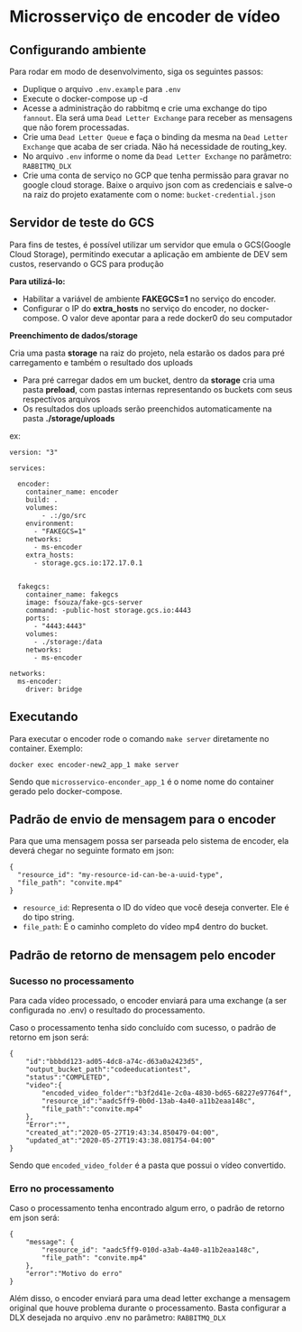 # Microsserviço de encoder de vídeo

## Configurando ambiente

Para rodar em modo de desenvolvimento, siga os seguintes passos:

* Duplique o arquivo `.env.example` para `.env`
* Execute o docker-compose up -d
* Acesse a administração do rabbitmq e crie uma exchange do tipo `fannout`. Ela será uma `Dead Letter Exchange` para receber as mensagens que não forem processadas.
* Crie uma `Dead Letter Queue` e faça o binding da mesma na `Dead Letter Exchange` que acaba de ser criada. Não há necessidade de routing_key.
* No arquivo `.env` informe o nome da `Dead Letter Exchange` no parâmetro: `RABBITMQ_DLX`
* Crie uma conta de serviço no GCP que tenha permissão para gravar no google cloud storage. Baixe o arquivo json com as credenciais e salve-o na raiz do projeto exatamente com o nome: `bucket-credential.json`

## Servidor de teste do GCS

Para fins de testes, é possível utilizar um servidor que emula o GCS(Google Cloud Storage), permitindo executar a aplicação
em ambiente de DEV sem custos, reservando o GCS para produção

**Para utilizá-lo:**

- Habilitar a variável de ambiente **FAKEGCS=1** no serviço do encoder.
- Configurar o IP do **extra_hosts** no serviço do encoder, no docker-compose. O valor deve
  apontar para a rede docker0 do seu computador

**Preenchimento de dados/storage**

Cria uma pasta **storage** na raiz do projeto, nela estarão os dados para pré carregamento 
e também o resultado dos uploads

- Para pré carregar dados em um bucket, dentro da **storage** cria uma pasta **preload**, com pastas internas representando os buckets com seus respectivos arquivos
- Os resultados dos uploads serão preenchidos automaticamente na pasta **./storage/uploads**

ex:

```ỳaml
version: "3"

services:

  encoder:
    container_name: encoder
    build: .
    volumes:
        - .:/go/src
    environment:
      - "FAKEGCS=1"
    networks:
      - ms-encoder
    extra_hosts:
      - storage.gcs.io:172.17.0.1
  

  fakegcs:
    container_name: fakegcs
    image: fsouza/fake-gcs-server
    command: -public-host storage.gcs.io:4443
    ports:
      - "4443:4443"
    volumes:
      - ./storage:/data
    networks:
      - ms-encoder

networks:
  ms-encoder:
    driver: bridge
```

## Executando

Para executar o encoder rode o comando `make server` diretamente no container. Exemplo:

```
docker exec encoder-new2_app_1 make server
```

Sendo que `microsservico-enconder_app_1` é o nome nome do container gerado pelo docker-compose.

## Padrão de envio de mensagem para o encoder

Para que uma mensagem possa ser parseada pelo sistema de encoder, ela deverá chegar no seguinte formato em json:

```
{
  "resource_id": "my-resource-id-can-be-a-uuid-type",
  "file_path": "convite.mp4"
}
```

* `resource_id`: Representa o ID do vídeo que você deseja converter. Ele é do tipo string.
* `file_path`: É o caminho completo do vídeo mp4 dentro do bucket.

## Padrão de retorno de mensagem pelo encoder

### Sucesso no processamento

Para cada vídeo processado, o encoder enviará para uma exchange (a ser configurada no .env) o resultado do processamento.

Caso o processamento tenha sido concluído com sucesso, o padrão de retorno em json será:

```
{
    "id":"bbbdd123-ad05-4dc8-a74c-d63a0a2423d5",
    "output_bucket_path":"codeeducationtest",
    "status":"COMPLETED",
    "video":{
        "encoded_video_folder":"b3f2d41e-2c0a-4830-bd65-68227e97764f",
        "resource_id":"aadc5ff9-0b0d-13ab-4a40-a11b2eaa148c",
        "file_path":"convite.mp4"
    },
    "Error":"",
    "created_at":"2020-05-27T19:43:34.850479-04:00",
    "updated_at":"2020-05-27T19:43:38.081754-04:00"
}
```

Sendo que `encoded_video_folder` é a pasta que possui o vídeo convertido.

### Erro no processamento

Caso o processamento tenha encontrado algum erro, o padrão de retorno em json será:

```
{
    "message": {
        "resource_id": "aadc5ff9-010d-a3ab-4a40-a11b2eaa148c",
        "file_path": "convite.mp4"
    },
    "error":"Motivo do erro"
}
```

Além disso, o encoder enviará para uma dead letter exchange a mensagem original que houve problema durante o processamento.
Basta configurar a DLX desejada no arquivo .env no parâmetro: `RABBITMQ_DLX`